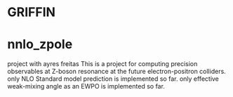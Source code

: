 # GRIFFIN
# nnlo_zpole
project with ayres freitas
This is a project for computing precision observables at Z-boson resonance at the future electron-positron colliders.
only NLO Standard model prediction is implemented so far.
only effective weak-mixing angle as an EWPO is implemented so far.

